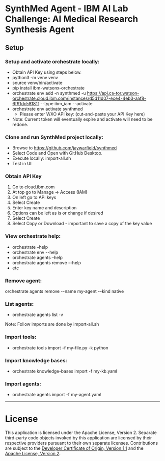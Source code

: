 # **SynthMed Agent - IBM AI Lab Challenge: AI Medical Research Synthesis Agent**

## Setup

### Setup and activate orchestrate locally:
- Obtain API Key using steps below.
- python3 -m venv venv
- source venv/bin/activate
- pip install ibm-watsonx-orchestrate
- orchestrate env add -n synthmed -u https://api.ca-tor.watson-orchestrate.cloud.ibm.com/instances/d5d11d07-ece4-4eb3-aaf8-6f91dc58181f --type ibm_iam --activate
- orchestrate env activate synthmed
	- Please enter WXO API key:  (cut-and-paste your API Key here) 
- Note: Current token will eventually expire and activate will need to be redone.

### Clone and run SynthMed project locally:
- Browse to https://github.com/jaywarfield/synthmed
- Select Code and Open with GitHub Desktop.
- Execute locally: import-all.sh
- Test in UI

### Obtain API Key
1. Go to cloud.ibm.com
2. At top go to Manage -> Access (IAM)
3. On left go to API keys
4. Select Create
5. Enter key name and description
6. Options can be left as is or change if desired
7. Select Create
8. Select Copy or Download - important to save a copy of the key value 

### View orchestrate help:
- orchestrate –help
- orchestrate env --help
- orchestrate agents –help
- orchestrate agents remove --help
- etc

### Remove agent:
 orchestrate agents remove --name my-agent --kind native

### List agents:
- orchestrate agents list -v

Note: Follow imports are done by import-all.sh

### Import tools:
- orchestrate tools import -f my-file.py -k python

### Import knowledge bases:
- orchestrate knowledge-bases import -f my-kb.yaml

### Import agents:
- orchestrate agents import -f my-agent.yaml

---

# License

This application is licensed under the Apache License, Version 2.  Separate third-party code objects invoked by this application are licensed by their respective providers pursuant to their own separate licenses.  Contributions are subject to the [Developer Certificate of Origin, Version 1.1](https://developercertificate.org/) and the [Apache License, Version 2](https://www.apache.org/licenses/LICENSE-2.0.txt).

